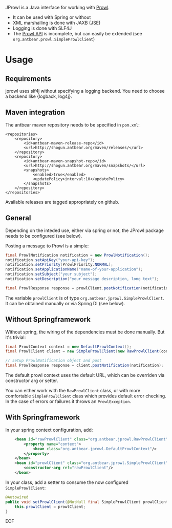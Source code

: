JProwl is a Java interface for working with [Prowl](http://www.prowlapp.com).

- It can be used with Spring or without
- XML marshalling is done with JAXB (JSE)
- Logging is done with SLF4J
- The [Prowl API](http://www.prowlapp.com/api.php) is incomplete, but can easily be extended (see `org.antbear.prowl.SimpleProwlClient`)

# Usage

## Requirements
jprowl uses slf4j without specifying a logging backend. You need to choose a backend like {logback, log4j}.

## Maven integration
The antbear maven repository needs to be specified in `pom.xml`:

```
<repositories>
    <repository>
        <id>antbear-maven-release-repo</id>
        <url>http://shogun.antbear.org/maven/releases/</url>
    </repository>
    <repository>
        <id>antbear-maven-snapshot-repo</id>
        <url>http://shogun.antbear.org/maven/snapshots/</url>
        <snapshots>
            <enabled>true</enabled>
            <updatePolicy>interval:10</updatePolicy>
        </snapshots>
    </repository>
</repositories>
```

Available releases are tagged appropriately on github.

## General
Depending on the inteded use, either via spring or not, the JProwl package needs to be configured (see below).

Posting a message to Prowl is a simple:

```java
final ProwlNotification notification = new ProwlNotification();
notification.setApiKey("your-api-key");
notification.setPriority(ProwlPriority.NORMAL);
notification.setApplicationName("name-of-your-application");
notification.setSubject("your subject");
notification.setDescription("your message description, long text");

final ProwlResponse response = prowlClient.postNotification(notification);
```

The variable `prowlClient` is of type `org.antbear.jprowl.SimpleProwlClient`. It can be obtained manually or via Spring DI (see below).

## Without Springframework
Without spring, the wiring of the dependencies must be done manually. But it's trivial:

```java
final ProwlContext context = new DefaultProwlContext();
final ProwlClient client = new SimpleProwlClient(new RawProwlClient(context));

// setup ProwlNotification object and post
final ProwlResponse response = client.postNotification(notification);
```

The default prowl context uses the default URL, which can be overriden via constructor arg or setter.

You can either work with the `RawProwlClient` class, or with more comfortable `SimpleProwlClient` class which provides
default error checking. In the case of errors or failures it throws an `ProwlException`.

## With Springframework
In your spring context configuration, add:

```xml
    <bean id="rawProwlClient" class="org.antbear.jprowl.RawProwlClient">
        <property name="context">
            <bean class="org.antbear.jprowl.DefaultProwlContext"/>
        </property>
    </bean>
    <bean id="prowlClient" class="org.antbear.jprowl.SimpleProwlClient">
        <constructor-arg ref="rawProwlClient"/>
    </bean>
```

In your class, add a setter to consume the now configured `SimpleProwlClient`:

```java
@Autowired
public void setProwlClient(@NotNull final SimpleProwlClient prowlClient) {
	this.prowlClient = prowlClient;
}
```

EOF
